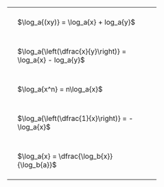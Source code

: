 ---
---

#  
<br>
<style type="text/css">
#T_6efbc th.col_heading {
  text-align: left;
  font-size: 1em;
}
#T_6efbc td {
  text-align: left;
  font-size: 1em;
  padding: 1.5em;
}
#T_6efbc_row0_col0, #T_6efbc_row1_col0, #T_6efbc_row2_col0, #T_6efbc_row3_col0, #T_6efbc_row4_col0 {
  width: 300px;
  white-space: pre-wrap;
}
</style>
<table id="T_6efbc">
  <thead>
  </thead>
  <tbody>
    <tr>
      <td id="T_6efbc_row0_col0" class="data row0 col0" >$\log_a{(xy)} = \log_a{x} + log_a{y}$</td>
    </tr>
    <tr>
      <td id="T_6efbc_row1_col0" class="data row1 col0" >$\log_a{\left(\dfrac{x}{y}\right)} = \log_a{x} - log_a{y}$</td>
    </tr>
    <tr>
      <td id="T_6efbc_row2_col0" class="data row2 col0" >$\log_a{x^n} = n\log_a{x}$</td>
    </tr>
    <tr>
      <td id="T_6efbc_row3_col0" class="data row3 col0" >$\log_a{\left(\dfrac{1}{x}\right)} = -\log_a{x}$</td>
    </tr>
    <tr>
      <td id="T_6efbc_row4_col0" class="data row4 col0" >$\log_a{x} = \dfrac{\log_b{x}}{\log_b{a}}$</td>
    </tr>
  </tbody>
</table>
